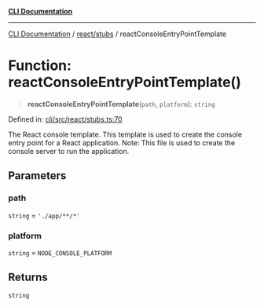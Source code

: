[**CLI Documentation**](../../../README.md)

***

[CLI Documentation](../../../README.md) / [react/stubs](../README.md) / reactConsoleEntryPointTemplate

# Function: reactConsoleEntryPointTemplate()

> **reactConsoleEntryPointTemplate**(`path`, `platform`): `string`

Defined in: [cli/src/react/stubs.ts:70](https://github.com/stonemjs/cli/blob/ae332002b2560de84ae3a35accc1d91282bd1543/src/react/stubs.ts#L70)

The React console template.
This template is used to create the console entry point for a React application.
Note: This file is used to create the console server to run the application.

## Parameters

### path

`string` = `'./app/**/*'`

### platform

`string` = `NODE_CONSOLE_PLATFORM`

## Returns

`string`
